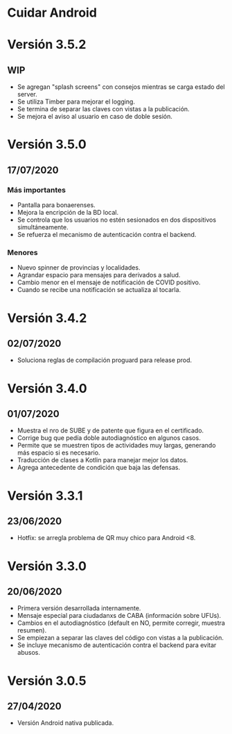 # Cuidar Android

# Versión 3.5.2
## WIP
- Se agregan "splash screens" con consejos mientras se carga estado del server.
- Se utiliza Timber para mejorar el logging.
- Se termina de separar las claves con vistas a la publicación.
- Se mejora el aviso al usuario en caso de doble sesión.

# Versión 3.5.0
## 17/07/2020
### Más importantes
- Pantalla para bonaerenses.
- Mejora la encripción de la BD local.
- Se controla que los usuarios no estén sesionados en dos dispositivos simultáneamente.
- Se refuerza el mecanismo de autenticación contra el backend.

### Menores
- Nuevo spinner de provincias y localidades.
- Agrandar espacio para mensajes para derivados a salud.
- Cambio menor en el mensaje de notificación de COVID positivo.
- Cuando se recibe una notificación se actualiza al tocarla.

# Versión 3.4.2
## 02/07/2020
- Soluciona reglas de compilación proguard para release prod.

# Versión 3.4.0
## 01/07/2020
- Muestra el nro de SUBE y de patente que figura en el certificado.
- Corrige bug que pedía doble autodiagnóstico en algunos casos.
- Permite que se muestren tipos de actividades muy largas, generando más espacio si es necesario.
- Traducción de clases a Kotlin para manejar mejor los datos.
- Agrega antecedente de condición que baja las defensas.

# Versión 3.3.1
## 23/06/2020
- Hotfix: se arregla problema de QR muy chico para Android <8.

# Versión 3.3.0
## 20/06/2020
- Primera versión desarrollada internamente.
- Mensaje especial para ciudadanxs de CABA (información sobre UFUs).
- Cambios en el autodiagnóstico (default en NO, permite corregir, muestra resumen).
- Se empiezan a separar las claves del código con vistas a la publicación.
- Se incluye mecanismo de autenticación contra el backend para evitar abusos.

# Versión 3.0.5
## 27/04/2020
- Versión Android nativa publicada.
